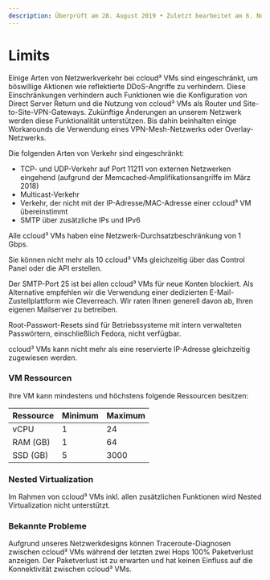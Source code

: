 ```yaml
---
description: Überprüft am 28. August 2019 • Zuletzt bearbeitet am 6. November 2023
---
```


# Limits

Einige Arten von Netzwerkverkehr bei ccloud³ VMs sind eingeschränkt, um böswillige Aktionen wie reflektierte DDoS-Angriffe zu verhindern. Diese Einschränkungen verhindern auch Funktionen wie die Konfiguration von Direct Server Return und die Nutzung von ccloud³ VMs als Router und Site-to-Site-VPN-Gateways. Zukünftige Änderungen an unserem Netzwerk werden diese Funktionalität unterstützen. Bis dahin beinhalten einige Workarounds die Verwendung eines VPN-Mesh-Netzwerks oder Overlay-Netzwerks.

Die folgenden Arten von Verkehr sind eingeschränkt:

* TCP- und UDP-Verkehr auf Port 11211 von externen Netzwerken eingehend (aufgrund der Memcached-Amplifikationsangriffe im März 2018)
* Multicast-Verkehr
* Verkehr, der nicht mit der IP-Adresse/MAC-Adresse einer ccloud³ VM übereinstimmt
* SMTP über zusätzliche IPs und IPv6

Alle ccloud³ VMs  haben eine Netzwerk-Durchsatzbeschränkung von 1 Gbps.&#x20;

Sie können nicht mehr als 10 ccloud³ VMs gleichzeitig über das Control Panel oder die API erstellen.

Der SMTP-Port 25 ist bei allen ccloud³ VMs für neue Konten blockiert. Als Alternative empfehlen wir die Verwendung einer dedizierten E-Mail-Zustellplattform wie Cleverreach. Wir raten Ihnen generell davon ab, Ihren eigenen Mailserver zu betreiben.

Root-Passwort-Resets sind für Betriebssysteme mit intern verwalteten Passwörtern, einschließlich Fedora, nicht verfügbar.

ccloud³ VMs kann nicht mehr als eine reservierte IP-Adresse gleichzeitig zugewiesen werden.

### VM Ressourcen

Ihre VM kann mindestens und höchstens folgende Ressourcen besitzen:

| Ressource | Minimum | Maximum |
| --------- | ------- | ------- |
| vCPU      | 1       | 24      |
| RAM (GB)  | 1       | 64      |
| SSD (GB)  | 5       | 3000    |

### Nested Virtualization

Im Rahmen von ccloud³ VMs inkl. allen zusätzlichen Funktionen wird Nested Virtualization nicht unterstützt.

### Bekannte Probleme

Aufgrund unseres Netzwerkdesigns können Traceroute-Diagnosen zwischen ccloud³ VMs während der letzten zwei Hops 100% Paketverlust anzeigen. Der Paketverlust ist zu erwarten und hat keinen Einfluss auf die Konnektivität zwischen ccloud³ VMs.
